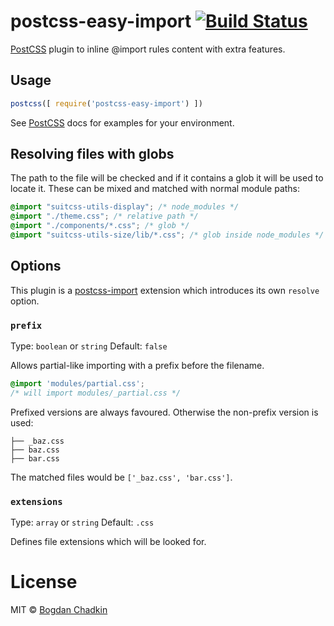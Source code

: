 # postcss-easy-import [![Build Status][ci-img]][ci]

[PostCSS] plugin to inline @import rules content with extra features.

[postcss-import]: https://github.com/postcss/postcss-import
[PostCSS]: https://github.com/postcss/postcss
[ci-img]: https://travis-ci.org/TrySound/postcss-easy-import.svg
[ci]: https://travis-ci.org/TrySound/postcss-easy-import

## Usage

```js
postcss([ require('postcss-easy-import') ])
```

See [PostCSS] docs for examples for your environment.

## Resolving files with globs

The path to the file will be checked and if it contains a glob it will be used
to locate it. These can be mixed and matched with normal module paths:

```css
@import "suitcss-utils-display"; /* node_modules */
@import "./theme.css"; /* relative path */
@import "./components/*.css"; /* glob */
@import "suitcss-utils-size/lib/*.css"; /* glob inside node_modules */
```

## Options

This plugin is a [postcss-import] extension which introduces its own `resolve` option.

### `prefix`

Type: `boolean` or `string`
Default: `false`

Allows partial-like importing with a prefix before the filename.

```css
@import 'modules/partial.css';
/* will import modules/_partial.css */
```

Prefixed versions are always favoured. Otherwise the non-prefix version is used:

```
├── _baz.css
├── baz.css
├── bar.css
```

The matched files would be `['_baz.css', 'bar.css']`.

### `extensions`

Type: `array` or `string`
Default: `.css`

Defines file extensions which will be looked for.

# License

MIT © [Bogdan Chadkin](mailto:trysound@yandex.ru)
